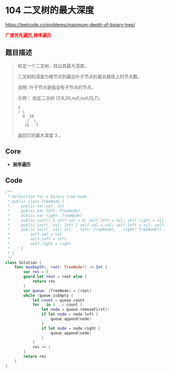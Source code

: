 # 104 二叉树的最大深度

https://leetcode.cn/problems/maximum-depth-of-binary-tree/

**<font color=red>广度优先遍历,层序遍历</font>**

## 题目描述

> 给定一个二叉树，找出其最大深度。
>
> 二叉树的深度为根节点到最远叶子节点的最长路径上的节点数。
>
> 说明: 叶子节点是指没有子节点的节点。
>
> 示例：
> 给定二叉树 [3,9,20,null,null,15,7]，
>
> ```
> 3
> / \
>   9  20
>     /  \
>    15   7
> ```
>
> 返回它的最大深度 3 。

## Core

- **层序遍历**

## Code

```swift
/**
 * Definition for a binary tree node.
 * public class TreeNode {
 *     public var val: Int
 *     public var left: TreeNode?
 *     public var right: TreeNode?
 *     public init() { self.val = 0; self.left = nil; self.right = nil; }
 *     public init(_ val: Int) { self.val = val; self.left = nil; self.right = nil; }
 *     public init(_ val: Int, _ left: TreeNode?, _ right: TreeNode?) {
 *         self.val = val
 *         self.left = left
 *         self.right = right
 *     }
 * }
 */
class Solution {
    func maxDepth(_ root: TreeNode?) -> Int {
        var res = 0
        guard let root = root else {
            return res
        }
        var queue: [TreeNode] = [root]
        while !queue.isEmpty {
            let count = queue.count 
            for _ in 0 ..< count {
                let node = queue.removeFirst()
                if let node = node.left {
                    queue.append(node)
                }
                if let node = node.right {
                    queue.append(node)
                }
            }
            res += 1
        }
        return res
    }
}
```

